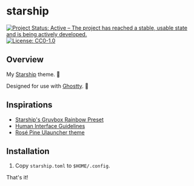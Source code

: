 # starship

<!-- badges: start -->
[![Project Status: Active – The project has reached a stable, usable state and is being actively developed.](https://img.shields.io/badge/Repo%20Status-Active-10D810.svg)](https://www.repostatus.org/#active)
[![License: CC0-1.0](https://img.shields.io/badge/License-CC0_1.0-lightgrey.svg)](http://creativecommons.org/publicdomain/zero/1.0/)
<!-- badges: end -->

## Overview

My [Starship](https://starship.rs/) theme. 🚀

Designed for use with [Ghostty](https://github.com/danielvartan/ghostty). 👻

## Inspirations

- [Starship's Gruvbox Rainbow Preset](https://starship.rs/presets/gruvbox-rainbow)
- [Human Interface Guidelines](https://developer.apple.com/design/human-interface-guidelines/)
- [Rosé Pine Ulauncher theme](https://github.com/rose-pine/ulauncher)

## Installation

1. Copy `starship.toml` to `$HOME/.config`.

That's it!
